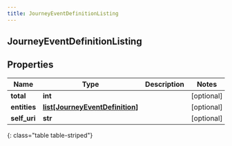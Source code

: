 ```yaml
---
title: JourneyEventDefinitionListing
---
```

## JourneyEventDefinitionListing

## Properties

|Name | Type | Description | Notes|
|------------ | ------------- | ------------- | -------------|
| **total** | **int** |  | [optional] |
| **entities** | [**list[JourneyEventDefinition]**](JourneyEventDefinition.html) |  | [optional] |
| **self_uri** | **str** |  | [optional] |
{: class="table table-striped"}


